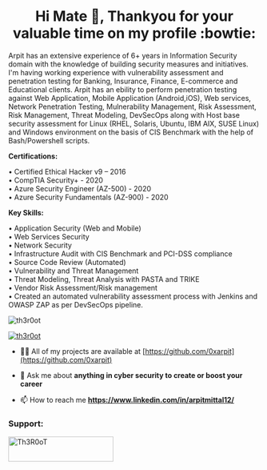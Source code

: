 <h1 align="center">Hi Mate 👋, Thankyou for your valuable time on my profile :bowtie:</h1>
Arpit has an extensive experience of 6+ years in Information Security domain with the knowledge of building security measures and initiatives. I'm having working experience with vulnerability assessment and penetration testing for Banking, Insurance, Finance, E-commerce and Educational clients. Arpit has an ebility to perform penetration testing against Web Application, Mobile Application (Android,iOS), Web services, Network Penetration Testing, Mulnerability Management, Risk Assessment, Risk Management, Threat Modeling, DevSecOps along with Host base security assessment for Linux (RHEL, Solaris, Ubuntu, IBM AIX, SUSE Linux) and Windows environment on the basis of CIS Benchmark with the help of Bash/Powershell scripts.<br />

<b>Certifications:</b> <br />

• Certified Ethical Hacker v9 – 2016 <br />
• CompTIA Security+ - 2020 <br />
• Azure Security Engineer (AZ-500) - 2020 <br />
• Azure Security Fundamentals (AZ-900) - 2020 <br />

 <b>Key Skills:</b><br />

 • Application Security (Web and Mobile) <br />
 • Web Services Security <br />
 • Network Security <br />
 • Infrastructure Audit with CIS Benchmark and PCI-DSS compliance <br />
 • Source Code Review (Automated) <br />
 • Vulnerability and Threat Management <br />
 • Threat Modeling, Threat Analysis with PASTA and TRIKE <br />
 • Vendor Risk Assessment/Risk management <br />
 • Created an automated vulnerability assessment process with Jenkins and OWASP ZAP as per DevSecOps pipeline. <br />

<p align="left"> <img src="https://komarev.com/ghpvc/?username=th3r0ot&label=Profile%20views&color=0e75b6&style=flat" alt="th3r0ot" /> </p>
<p align="left"> <a href="https://twitter.com/th3r0ot" target="blank"><img src="https://img.shields.io/twitter/follow/th3r0ot?logo=twitter&style=for-the-badge" alt="th3r0ot" /></a> </p>

- 👨‍💻 All of my projects are available at [https://github.com/0xarpit](https://github.com/0xarpit)

- 💬 Ask me about **anything in cyber security to create or boost your career**

- 📫 How to reach me **https://www.linkedin.com/in/arpitmittal12/**

<h3 align="left">Support:</h3>
<p><a href="https://www.buymeacoffee.com/Th3R0oT"> <img align="left" src="https://cdn.buymeacoffee.com/buttons/v2/default-yellow.png" height="50" width="210" alt="Th3R0oT" /></a></p><br><br>

<!--
**Th3R0oT/Th3R0oT** is a ✨ _special_ ✨ repository because its `README.md` (this file) appears on your GitHub profile.
-->
